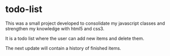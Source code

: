 # todo-list

This was a small project developed to consolidate my javascript classes and strengthen my knowledge with html5 and css3.

It is a todo list where the user can add new items and delete them.

The next update will contain a history of finished items.
